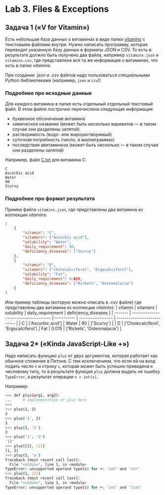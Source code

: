 # Lab 3. Files & Exceptions

## Задача 1 («V for Vitamin»)

Есть небольшая база данных о витаминах в виде папки [*vitamins*](./vitamins) с текстовыми файлами внутри.
Нужно написать программу, которая переводит указанную базу данных в форматы JSON и CSV.
То есть в результате должно быть получено два файла, например `vitamins.json` и `vitamins.csv`, где представлена вся та же информация о витаминах, что есть в папке *vitamins*.

При создании .json и .csv файлов надо пользоваться специальными Python библиотеками (например, `json` и `csv`)!


### Подробнее про исходные данные

Для каждого витамина в папке есть отдельный отдельный текстовый файл.
В этом файле *построчно* перечислена следующая информация:
* буквенное обозначение витамина
* химическое название (может быть несколько вариантов&nbsp;—&nbsp;в таком случае они разделены запятой)
* растворимость (водо- или жирорастворимый)
* суточная потребность (число, в миллиграммах)
* последствия авитаминоза (может быть несколько&nbsp;—&nbsp;в таком случае они разделены запятой)

Например, файл [C.txt](./vitamins/C.txt) для витамина C:
```
C
Ascorbic acid
Water
90
Scurvy
```

### Подробнее про формат результата

Пример файла `vitamins.json`, где представлены два витамина из коллекции *vitamins*:
```json
[
    {
	    "vitamin": "C",
	    "vitamers": ["Ascorbic acid"],
	    "solubility": "Water",
	    "daily_requirement": 90,
	    "deficiency_diseases": ["Scurvy"]
    },
    {
	    "vitamin": "D",
	    "vitamers": ["Cholecalciferol", "Ergocalciferol"],
	    "solubility": "Fat",
	    "daily_requirement": 0.015,
	    "deficiency_diseases": ["Rickets", "Osteomalacia"]
    }
]
```

Или пример таблицы (которую можно описать в .csv файле) где представлены два витамина из коллекции *vitamins*:
| vitamin | vitamers                              | solubility | daily_requirement | deficiency_diseases         |
| ------- | ------------------------------------- |----------- | ----------------- | --------------------------- |
| C       | ['Ascorbic acid']                     | Water      | 90                | ['Scurvy']                  |
| D       | ['Cholecalciferol', 'Ergocalciferol'] | Fat        | 0.015             | ['Rickets', 'Osteomalacia'] |


## Задача 2* («Kinda JavaScript-Like +»)

Надо написать функцию `pluz` от двух аргументов, которая работает как обычное сложение в Питоне.
С тем исключением, что если ей на вход подать число `n` и строку `s`, которая может быть успешно приведена к числовому типу,
то в результате функция `pluz` должна выдать не ошибку `TypeError`, а результат операции `n + int(s)`.

Например:
```bash
>>> def pluz(arg1, arg2):
...     # Implementation of pluz here
>>>
>>> pluz(1, 2)
3
>>> pluz('1', 2)
3
>>> pluz(1, '2')
3
>>> pluz('1', '2')
'12'
>>> pluz([1], [2])
[1, 2]
>>> pluz(1, 'a')
Traceback (most recent call last):
  File "<stdin>", line 1, in <module>
TypeError: unsupported operand type(s) for +: 'int' and 'str'
>>> pluz(1, [2])
Traceback (most recent call last):
  File "<stdin>", line 1, in <module>
TypeError: unsupported operand type(s) for +: 'int' and 'list'
```
